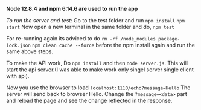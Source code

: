 **Node 12.8.4 and npm 6.14.6 are used to run the app**

_To run the server and test:_
Go to the test folder and run 
`npm install` 
`npm start`
Now open a new terminal in the same folder and do, 
`npm test` 

For re-running again its adviced to do `rm -rf /node_modules package-lock.json`
`npm clean cache --force` before the npm install again and run the same above steps.

To make the API work, 
Do `npm install` and then `node server.js`. This will start the api server.(I was able to make work only singel server single client with api).

Now you use the browser to load `localhost:1110/echo?message=Hello` The server will send back to browser Hello. 
Change the `?message=<data>` part and reload the page and see the change reflected in the response.
